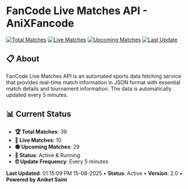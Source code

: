 # FanCode Live Matches API - AniXFancode

[![Total Matches](https://img.shields.io/badge/Total%20Matches-39-blue)](https://github.com/AniketSainiOp/AniXFancode)
[![Live Matches](https://img.shields.io/badge/Live%20Matches-10-red)](https://github.com/AniketSainiOp/AniXFancode)
[![Upcoming Matches](https://img.shields.io/badge/Upcoming%20Matches-29-green)](https://github.com/AniketSainiOp/AniXFancode)
[![Last Update](https://img.shields.io/badge/Last%20Update-01%3A15%3A09%20PM%2015-08-2025-orange)](https://github.com/AniketSainiOp/AniXFancode)

## 📋 About

FanCode Live Matches API is an automated sports data fetching service that provides real-time match information in JSON format with essential match details and tournament information. The data is automatically updated every 5 minutes.

## 📊 Current Status

- **🏆 Total Matches**: 39
- **🔴 Live Matches**: 10
- **🟢 Upcoming Matches**: 29
- **📡 Status**: Active & Running
- **⏰ Update Frequency**: Every 5 minutes

**Last Updated**: 01:15:09 PM 15-08-2025 • **Status**: Active • **Version**: 2.0 • **Powered by Aniket Saini**
